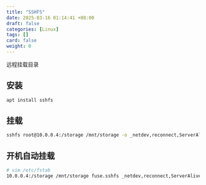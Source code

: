 ```yaml
---
title: "SSHFS"
date: 2025-03-16 01:14:41 +08:00
draft: false
categories: [Linux]
tags: []
card: false
weight: 0
---
```


远程挂载目录

## 安装

```bash
apt install sshfs
```

## 挂载

```bash
sshfs root@10.0.0.4:/storage /mnt/storage -o _netdev,reconnect,ServerAliveInterval=15,ServerAliveCountMax=3,IdentityFile=/root/.ssh/id_ed25519
```

## 开机自动挂载

```bash
# vim /etc/fstab
10.0.0.4:/storage /mnt/storage fuse.sshfs _netdev,reconnect,ServerAliveInterval=15,ServerAliveCountMax=3,IdentityFile=/root/.ssh/id_ed25519 0 0
```
